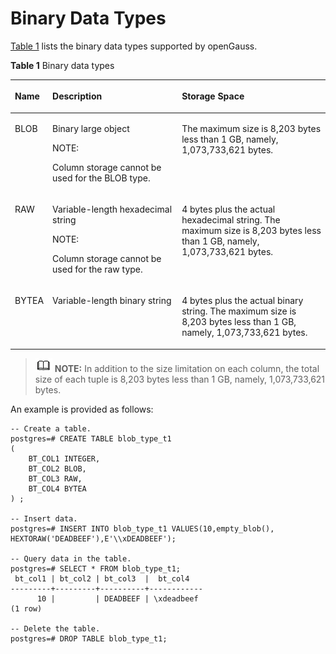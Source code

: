 # Binary Data Types<a name="EN-US_TOPIC_0289900777"></a>

[Table 1](#en-us_topic_0283136911_en-us_topic_0237121951_en-us_topic_0059778141_t910f42f45b374d94afe2798c42fc5ef6)  lists the binary data types supported by openGauss.

**Table  1**  Binary data types

<a name="en-us_topic_0283136911_en-us_topic_0237121951_en-us_topic_0059778141_t910f42f45b374d94afe2798c42fc5ef6"></a>
<table><thead align="left"><tr id="en-us_topic_0283136911_en-us_topic_0237121951_en-us_topic_0059778141_r4c641dab15474e4d84b23ae5d6bab90b"><th class="cellrowborder" valign="top" width="10%" id="mcps1.2.4.1.1"><p id="en-us_topic_0283136911_en-us_topic_0237121951_en-us_topic_0059778141_afcf8ccbfcdea49368a4dc7e0498bc185"><a name="en-us_topic_0283136911_en-us_topic_0237121951_en-us_topic_0059778141_afcf8ccbfcdea49368a4dc7e0498bc185"></a><a name="en-us_topic_0283136911_en-us_topic_0237121951_en-us_topic_0059778141_afcf8ccbfcdea49368a4dc7e0498bc185"></a>Name</p>
</th>
<th class="cellrowborder" valign="top" width="42%" id="mcps1.2.4.1.2"><p id="en-us_topic_0283136911_en-us_topic_0237121951_en-us_topic_0059778141_a24e8ed03de424a75bdad6cb7a6f9a6cf"><a name="en-us_topic_0283136911_en-us_topic_0237121951_en-us_topic_0059778141_a24e8ed03de424a75bdad6cb7a6f9a6cf"></a><a name="en-us_topic_0283136911_en-us_topic_0237121951_en-us_topic_0059778141_a24e8ed03de424a75bdad6cb7a6f9a6cf"></a>Description</p>
</th>
<th class="cellrowborder" valign="top" width="48%" id="mcps1.2.4.1.3"><p id="en-us_topic_0283136911_en-us_topic_0237121951_en-us_topic_0059778141_a45f7e1ea40154bcdbbcda206cbd9cd99"><a name="en-us_topic_0283136911_en-us_topic_0237121951_en-us_topic_0059778141_a45f7e1ea40154bcdbbcda206cbd9cd99"></a><a name="en-us_topic_0283136911_en-us_topic_0237121951_en-us_topic_0059778141_a45f7e1ea40154bcdbbcda206cbd9cd99"></a>Storage Space</p>
</th>
</tr>
</thead>
<tbody><tr id="en-us_topic_0283136911_en-us_topic_0237121951_en-us_topic_0059778141_rf63072d5d612426f9aab20483b0b4838"><td class="cellrowborder" valign="top" width="10%" headers="mcps1.2.4.1.1 "><p id="en-us_topic_0283136911_en-us_topic_0237121951_en-us_topic_0059778141_aba12e41a8ee040d7a4a651a639d6574a"><a name="en-us_topic_0283136911_en-us_topic_0237121951_en-us_topic_0059778141_aba12e41a8ee040d7a4a651a639d6574a"></a><a name="en-us_topic_0283136911_en-us_topic_0237121951_en-us_topic_0059778141_aba12e41a8ee040d7a4a651a639d6574a"></a>BLOB</p>
</td>
<td class="cellrowborder" valign="top" width="42%" headers="mcps1.2.4.1.2 "><p id="en-us_topic_0283136911_en-us_topic_0237121951_en-us_topic_0059778141_a9b4f9237bae74fc4bdeffa9152281ae6"><a name="en-us_topic_0283136911_en-us_topic_0237121951_en-us_topic_0059778141_a9b4f9237bae74fc4bdeffa9152281ae6"></a><a name="en-us_topic_0283136911_en-us_topic_0237121951_en-us_topic_0059778141_a9b4f9237bae74fc4bdeffa9152281ae6"></a>Binary large object</p>
<p id="en-us_topic_0283136911_en-us_topic_0237121951_en-us_topic_0059778141_aa7867c3d260e4aa8b92abf5c30710400"><a name="en-us_topic_0283136911_en-us_topic_0237121951_en-us_topic_0059778141_aa7867c3d260e4aa8b92abf5c30710400"></a><a name="en-us_topic_0283136911_en-us_topic_0237121951_en-us_topic_0059778141_aa7867c3d260e4aa8b92abf5c30710400"></a></p>
<div class="note" id="en-us_topic_0283136911_en-us_topic_0237121951_en-us_topic_0059778141_n331c1fd27d094cf7a90c6ee4a2e283dd"><a name="en-us_topic_0283136911_en-us_topic_0237121951_en-us_topic_0059778141_n331c1fd27d094cf7a90c6ee4a2e283dd"></a><a name="en-us_topic_0283136911_en-us_topic_0237121951_en-us_topic_0059778141_n331c1fd27d094cf7a90c6ee4a2e283dd"></a><span class="notetitle"> NOTE: </span><div class="notebody"><p id="en-us_topic_0283136911_en-us_topic_0237121951_en-us_topic_0059778141_ac93b21c3a42641ddba19a9e66a229d43"><a name="en-us_topic_0283136911_en-us_topic_0237121951_en-us_topic_0059778141_ac93b21c3a42641ddba19a9e66a229d43"></a><a name="en-us_topic_0283136911_en-us_topic_0237121951_en-us_topic_0059778141_ac93b21c3a42641ddba19a9e66a229d43"></a>Column storage cannot be used for the BLOB type.</p>
</div></div>
</td>
<td class="cellrowborder" valign="top" width="48%" headers="mcps1.2.4.1.3 "><p id="en-us_topic_0283136911_en-us_topic_0237121951_en-us_topic_0059778141_a100f9d2f6d1c41188650fa08724b0a27"><a name="en-us_topic_0283136911_en-us_topic_0237121951_en-us_topic_0059778141_a100f9d2f6d1c41188650fa08724b0a27"></a><a name="en-us_topic_0283136911_en-us_topic_0237121951_en-us_topic_0059778141_a100f9d2f6d1c41188650fa08724b0a27"></a>The maximum size is 8,203 bytes less than 1 GB, namely, 1,073,733,621 bytes.</p>
</td>
</tr>
<tr id="en-us_topic_0283136911_en-us_topic_0237121951_en-us_topic_0059778141_rc75b9f1550a84c8d9f3808f11077c5eb"><td class="cellrowborder" valign="top" width="10%" headers="mcps1.2.4.1.1 "><p id="en-us_topic_0283136911_en-us_topic_0237121951_en-us_topic_0059778141_a1e1de28da3144be08f1ac294cec4ddfa"><a name="en-us_topic_0283136911_en-us_topic_0237121951_en-us_topic_0059778141_a1e1de28da3144be08f1ac294cec4ddfa"></a><a name="en-us_topic_0283136911_en-us_topic_0237121951_en-us_topic_0059778141_a1e1de28da3144be08f1ac294cec4ddfa"></a>RAW</p>
</td>
<td class="cellrowborder" valign="top" width="42%" headers="mcps1.2.4.1.2 "><p id="en-us_topic_0283136911_en-us_topic_0237121951_en-us_topic_0059778141_a725886ba60f64e96930940a865e0383c"><a name="en-us_topic_0283136911_en-us_topic_0237121951_en-us_topic_0059778141_a725886ba60f64e96930940a865e0383c"></a><a name="en-us_topic_0283136911_en-us_topic_0237121951_en-us_topic_0059778141_a725886ba60f64e96930940a865e0383c"></a>Variable-length hexadecimal string</p>
<div class="note" id="en-us_topic_0283136911_en-us_topic_0237121951_en-us_topic_0059778141_n7545c58ce79644b194858933fe2523b7"><a name="en-us_topic_0283136911_en-us_topic_0237121951_en-us_topic_0059778141_n7545c58ce79644b194858933fe2523b7"></a><a name="en-us_topic_0283136911_en-us_topic_0237121951_en-us_topic_0059778141_n7545c58ce79644b194858933fe2523b7"></a><span class="notetitle"> NOTE: </span><div class="notebody"><p id="en-us_topic_0283136911_en-us_topic_0237121951_en-us_topic_0059778141_aa56c6af1e5e14f5392f15a4e9911f601"><a name="en-us_topic_0283136911_en-us_topic_0237121951_en-us_topic_0059778141_aa56c6af1e5e14f5392f15a4e9911f601"></a><a name="en-us_topic_0283136911_en-us_topic_0237121951_en-us_topic_0059778141_aa56c6af1e5e14f5392f15a4e9911f601"></a>Column storage cannot be used for the raw type.</p>
</div></div>
</td>
<td class="cellrowborder" valign="top" width="48%" headers="mcps1.2.4.1.3 "><p id="en-us_topic_0283136911_en-us_topic_0237121951_en-us_topic_0059778141_aff8ea58e93444332bace62ac9fc672b7"><a name="en-us_topic_0283136911_en-us_topic_0237121951_en-us_topic_0059778141_aff8ea58e93444332bace62ac9fc672b7"></a><a name="en-us_topic_0283136911_en-us_topic_0237121951_en-us_topic_0059778141_aff8ea58e93444332bace62ac9fc672b7"></a>4 bytes plus the actual hexadecimal string. The maximum size is 8,203 bytes less than 1 GB, namely, 1,073,733,621 bytes.</p>
</td>
</tr>
<tr id="en-us_topic_0283136911_en-us_topic_0237121951_en-us_topic_0059778141_rf645c21fabe14437853573dddc028950"><td class="cellrowborder" valign="top" width="10%" headers="mcps1.2.4.1.1 "><p id="en-us_topic_0283136911_en-us_topic_0237121951_en-us_topic_0059778141_a95b07813cc3549858f36f042da4d2ac5"><a name="en-us_topic_0283136911_en-us_topic_0237121951_en-us_topic_0059778141_a95b07813cc3549858f36f042da4d2ac5"></a><a name="en-us_topic_0283136911_en-us_topic_0237121951_en-us_topic_0059778141_a95b07813cc3549858f36f042da4d2ac5"></a>BYTEA</p>
</td>
<td class="cellrowborder" valign="top" width="42%" headers="mcps1.2.4.1.2 "><p id="en-us_topic_0283136911_en-us_topic_0237121951_en-us_topic_0059778141_en-us_topic_0058966116_p936819914415"><a name="en-us_topic_0283136911_en-us_topic_0237121951_en-us_topic_0059778141_en-us_topic_0058966116_p936819914415"></a><a name="en-us_topic_0283136911_en-us_topic_0237121951_en-us_topic_0059778141_en-us_topic_0058966116_p936819914415"></a>Variable-length binary string</p>
</td>
<td class="cellrowborder" valign="top" width="48%" headers="mcps1.2.4.1.3 "><p id="en-us_topic_0283136911_en-us_topic_0237121951_en-us_topic_0059778141_a190b79302eea4555b8d2a35677efc1d3"><a name="en-us_topic_0283136911_en-us_topic_0237121951_en-us_topic_0059778141_a190b79302eea4555b8d2a35677efc1d3"></a><a name="en-us_topic_0283136911_en-us_topic_0237121951_en-us_topic_0059778141_a190b79302eea4555b8d2a35677efc1d3"></a>4 bytes plus the actual binary string. The maximum size is 8,203 bytes less than 1 GB, namely, 1,073,733,621 bytes.</p>
</td>
</tr>
</tbody>
</table>

>![](public_sys-resources/icon-note.gif) **NOTE:** 
>In addition to the size limitation on each column, the total size of each tuple is 8,203 bytes less than 1 GB, namely, 1,073,733,621 bytes.

An example is provided as follows:

```
-- Create a table.
postgres=# CREATE TABLE blob_type_t1 
(
    BT_COL1 INTEGER,
    BT_COL2 BLOB,
    BT_COL3 RAW,
    BT_COL4 BYTEA
) ;

-- Insert data.
postgres=# INSERT INTO blob_type_t1 VALUES(10,empty_blob(),
HEXTORAW('DEADBEEF'),E'\\xDEADBEEF');

-- Query data in the table.
postgres=# SELECT * FROM blob_type_t1;
 bt_col1 | bt_col2 | bt_col3  |  bt_col4   
---------+---------+----------+------------
      10 |         | DEADBEEF | \xdeadbeef
(1 row)

-- Delete the table.
postgres=# DROP TABLE blob_type_t1;
```

